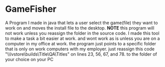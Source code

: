 # GameFisher
A Program I made in java that lets a user select the game(file) they want to work on and moves the install file to the desktop. 
**NOTE** this program will not work unless you reassign the folder in the source code. I made this tool to make a task a bit easier at work. and wont work as is unless you are
on a computer in my office at work. the program just points to a specific folder that is only on work computers with my employer. just reassign this code "\\\\lvstore\\builds\\Title\\QA\\Titles"
on lines 23, 56, 67, and 78. to the folder of your choice on your PC
